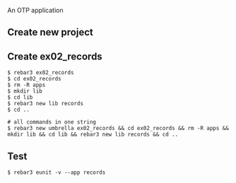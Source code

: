 An OTP application

Create new project
----	
Create ex02_records
----	
	$ rebar3 ex02_records
	$ cd ex02_records
	$ rm -R apps
	$ mkdir lib
	$ cd lib
	$ rebar3 new lib records
	$ cd ..
	
	# all commands in one string
	$ rebar3 new umbrella ex02_records && cd ex02_records && rm -R apps && mkdir lib && cd lib && rebar3 new lib records && cd ..

Test
-----
	$ rebar3 eunit -v --app records
	
	